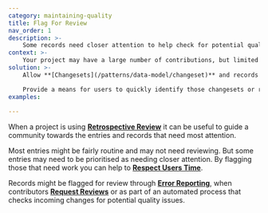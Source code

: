 ```yaml
---
category: maintaining-quality
title: Flag For Review
nav_order: 1
description: >-
    Some records need closer attention to help check for potential quality issues.
context: >-
    Your project may have a large number of contributions, but limited capacity to review them all. Your project does not require **[Mandatory Review](/patterns/maintaining-quality/mandatory-review)**, but you need a way of bringing potential problems to a reviewer’s or the community’s attention. 
solution: >-
    Allow **[Changesets](/patterns/data-model/changeset)** and records to be flagged as needing attention to encourage **[Retrospective Review](/patterns/maintaining-quality/retrospective-review)** by the community. 

    Provide a means for users to quickly identify those changesets or records that have been flagged, e.g. by providing a list or by clearly displaying a status indicator against a record.
examples:
    
---
```


When a project is using **[Retrospective Review](/patterns/maintaining-quality/retrospective-review)** it can be useful to guide a community towards the entries and records that need most attention.

Most entries might be fairly routine and may not need reviewing. But some entries may need to be prioritised as needing closer attention. By flagging those that need work you can help to **[Respect Users Time](/patterns/community-management/respect-users-time)**.

Records might be flagged for review through **[Error Reporting](/patterns/editing/error-reporting)**, when contributors **[Request Reviews](/patterns/maintaining-quality/request-review)** or as part of an automated process that checks incoming changes for potential quality issues.
